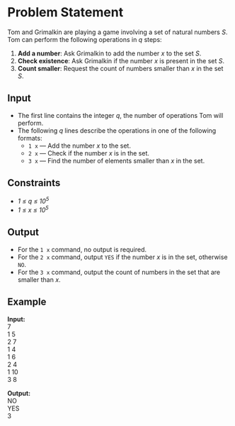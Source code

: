 
<body>
    <h1>Problem Statement</h1>
    <p>
        Tom and Grimalkin are playing a game involving a set of natural numbers <i>S</i>. Tom can perform the following operations in <i>q</i> steps:
    </p>
    <ol>
        <li><b>Add a number</b>: Ask Grimalkin to add the number <i>x</i> to the set <i>S</i>.</li>
        <li><b>Check existence</b>: Ask Grimalkin if the number <i>x</i> is present in the set <i>S</i>.</li>
        <li><b>Count smaller</b>: Request the count of numbers smaller than <i>x</i> in the set <i>S</i>.</li>
    </ol>
    <h2>Input</h2>
    <ul>
        <li>The first line contains the integer <i>q</i>, the number of operations Tom will perform.</li>
        <li>The following <i>q</i> lines describe the operations in one of the following formats:
            <ul>
                <li><code>1 x</code> — Add the number <i>x</i> to the set.</li>
                <li><code>2 x</code> — Check if the number <i>x</i> is in the set.</li>
                <li><code>3 x</code> — Find the number of elements smaller than <i>x</i> in the set.</li>
            </ul>
        </li>
    </ul>
    <h2>Constraints</h2>
    <ul>
        <li><i>1 ≤ q ≤ 10<sup>5</sup></i></li>
        <li><i>1 ≤ x ≤ 10<sup>5</sup></i></li>
    </ul>
    <h2>Output</h2>
    <ul>
        <li>For the <code>1 x</code> command, no output is required.</li>
        <li>For the <code>2 x</code> command, output <code>YES</code> if the number <i>x</i> is in the set, otherwise <code>NO</code>.</li>
        <li>For the <code>3 x</code> command, output the count of numbers in the set that are smaller than <i>x</i>.</li>
    </ul>
    <h2>Example</h2>
    <p>
        <b>Input:</b><br>
        7<br>
        1 5<br>
        2 7<br>
        1 4<br>
        1 6<br>
        2 4<br>
        1 10<br>
        3 8
    </p>
    <p>
        <b>Output:</b><br>
        NO<br>
        YES<br>
        3
    </p>
</body>
</html>

